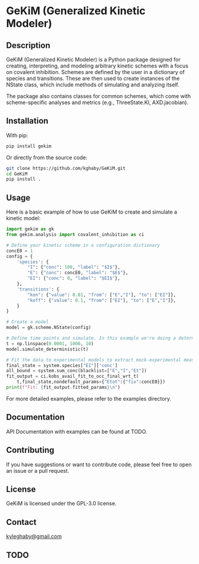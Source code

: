 # GeKiM (Generalized Kinetic Modeler)

## Description
GeKiM (Generalized Kinetic Modeler) is a Python package designed for creating, interpreting, and modeling arbitrary kinetic schemes with a focus on covalent inhibition. Schemes are defined by the user in a dictionary of species and transitions. These are then used to create instances of the NState class, which include methods of simulating and analyzing itself. 

The package also contains classes for common schemes, which come with scheme-specific analyses and metrics (e.g., ThreeState.KI, AXD.jacobian).

## Installation
With pip:
```bash
pip install gekim
```

Or directly from the source code:
```bash
git clone https://github.com/kghaby/GeKiM.git
cd GeKiM
pip install .
```

## Usage
Here is a basic example of how to use GeKiM to create and simulate a kinetic model:
```python
import gekim as gk
from gekim.analysis import covalent_inhibition as ci

# Define your kinetic scheme in a configuration dictionary
concE0 = 1
config = {
    'species': {
        "I": {"conc": 100, "label": "$I$"},
        "E": {"conc": concE0, "label": "$E$"},
        "EI": {"conc": 0, "label": "$EI$"},
    },    
    'transitions': {
        "kon": {"value": 0.01, "from": ["E","I"], "to": ["EI"]},
        "koff": {"value": 0.1, "from": ["EI"], "to": ["E","I"]},
    }
}

# Create a model
model = gk.scheme.NState(config)

# Define time points and simulate. In this example we're doing a deterministic simulation of the concentrations of each species. 
t = np.linspace(0.0001, 1000, 10)
model.simulate_deterministic(t)

# Fit the data to experimental models to extract mock-experimental measurements
final_state = system.species["EI"]['conc']
all_bound = system.sum_conc(blacklist=["E","I","Et"])
fit_output = ci.kobs_avail_fit_to_occ_final_wrt_t(
    t,final_state,nondefault_params={"Etot":{"fix":concE0}})
print(f"Fit: {fit_output.fitted_params}\n")
```
For more detailed examples, please refer to the examples directory.

## Documentation
API Documentation with examples can be found at TODO.

## Contributing
If you have suggestions or want to contribute code, please feel free to open an issue or a pull request.

## License
GeKiM is licensed under the GPL-3.0 license.

## Contact
kyleghaby@gmail.com

## TODO
